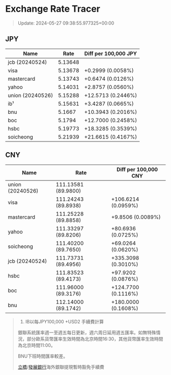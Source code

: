 # Exchange Rate Tracer

> Update: 2024-05-27 09:38:55.977325+00:00

## JPY

| Name             |    Rate | Diff per 100,000 JPY   |
|------------------|---------|------------------------|
| jcb (20240524)   | 5.13648 |                        |
| visa             | 5.13678 | +0.2999 (0.0058%)      |
| mastercard       | 5.13743 | +0.6474 (0.0126%)      |
| yahoo            | 5.14031 | +2.8757 (0.0560%)      |
| union (20240526) | 5.15288 | +12.5713 (0.2446%)     |
| ib¹              | 5.15631 | +3.4287 (0.0665%)      |
| bnu              | 5.1667  | +10.3943 (0.2016%)     |
| boc              | 5.1794  | +12.7000 (0.2458%)     |
| hsbc             | 5.19773 | +18.3285 (0.3539%)     |
| soicheong        | 5.21939 | +21.6615 (0.4167%)     |

## CNY

| Name             | Rate                | Diff per 100,000 CNY   |
|------------------|---------------------|------------------------|
| union (20240526) | 111.13581	(89.9800) |                        |
| visa             | 111.24243	(89.8938) | +106.6214 (0.0959%)    |
| mastercard       | 111.25228	(89.8858) | +9.8506 (0.0089%)      |
| yahoo            | 111.33297	(89.8206) | +80.6936 (0.0725%)     |
| soicheong        | 111.40200	(89.7650) | +69.0264 (0.0620%)     |
| jcb (20240524)   | 111.73731	(89.4956) | +335.3098 (0.3010%)    |
| hsbc             | 111.83523	(89.4173) | +97.9202 (0.0876%)     |
| boc              | 111.96000	(89.3176) | +124.7700 (0.1116%)    |
| bnu              | 112.14000	(89.1742) | +180.0000 (0.1608%)    |


> 1. IB以每JPY100,000 +USD2 手續費計算
>
> 銀聯系統匯率週一至週五每日更新，週六周日延用週五匯率。如無特殊情況，部分歐系貨幣匯率生效時間為北京時間16:30，其他貨幣匯率生效時間為北京時間11:00。
>
> BNU下班時間匯率較差。
>
> [立橋](https://www.wlbank.com.mo/uploads/ueditor/file/20181211/1544536513900230.pdf)/[發展銀行](https://www.mdb.com.mo/Service_Charges_20230728.pdf)海外銀聯提現暫時豁免手續費

